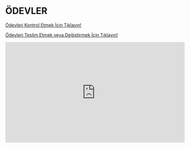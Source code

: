 # ÖDEVLER

[Ödevleri Kontrol Etmek İçin Tıklayın!](https://drive.google.com/drive/folders/18PBmDt-yW0O5xTaswN2sGZFYITdKXmUE?usp=sharing)

[Ödevleri Teslim Etmek veya Değiştirmek İçin Tıklayın!](https://docs.google.com/forms/d/e/1FAIpQLSdHOE2UN7Yhb6mAtumzHwkQG708R9igDz1jSI-gPT2vTa7Knw/viewform?usp=sf_link)

<iframe width="560" height="315" src="https://www.youtube.com/embed/N0nJOltQU7w" frameborder="0" allow="accelerometer; autoplay; clipboard-write; encrypted-media; gyroscope; picture-in-picture" allowfullscreen></iframe>